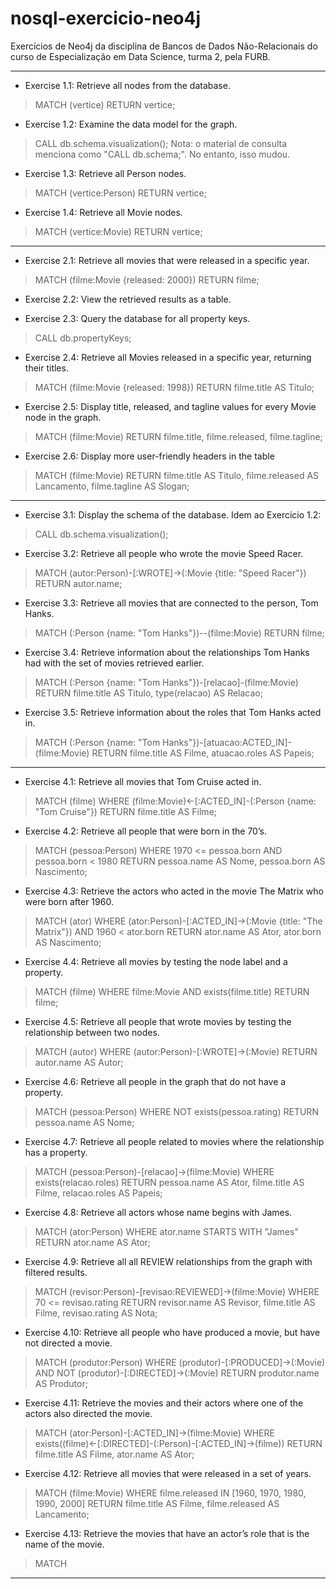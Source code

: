 # nosql-exercicio-neo4j
Exercícios de Neo4j da disciplina de Bancos de Dados Não-Relacionais do curso de Especialização em Data Science, turma 2, pela FURB.

-----

- Exercise 1.1: Retrieve all nodes from the database.
> MATCH (vertice) RETURN vertice;

- Exercise 1.2: Examine the data model for the graph.
> CALL db.schema.visualization();
Nota: o material de consulta menciona como "CALL db.schema;". No entanto, isso mudou.

- Exercise 1.3: Retrieve all Person nodes.
> MATCH (vertice:Person) RETURN vertice;

- Exercise 1.4: Retrieve all Movie nodes.
> MATCH (vertice:Movie) RETURN vertice;

-----

- Exercise 2.1: Retrieve all movies that were released in a specific year.
> MATCH (filme:Movie {released: 2000}) RETURN filme;

- Exercise 2.2: View the retrieved results as a table.


- Exercise 2.3: Query the database for all property keys.
> CALL db.propertyKeys;

- Exercise 2.4: Retrieve all Movies released in a specific year, returning their titles.
> MATCH (filme:Movie {released: 1998}) RETURN filme.title AS Titulo;

- Exercise 2.5: Display title, released, and tagline values for every Movie node in the graph.
> MATCH (filme:Movie) RETURN filme.title, filme.released, filme.tagline;

- Exercise 2.6: Display more user-friendly headers in the table
> MATCH (filme:Movie) RETURN filme.title AS Titulo, filme.released AS Lancamento, filme.tagline AS Slogan;

-----

- Exercise 3.1: Display the schema of the database.
Idem ao Exercício 1.2:
> CALL db.schema.visualization();

- Exercise 3.2: Retrieve all people who wrote the movie Speed Racer.
> MATCH (autor:Person)-[:WROTE]->(:Movie {title: "Speed Racer"}) RETURN autor.name;

- Exercise 3.3: Retrieve all movies that are connected to the person, Tom Hanks.
> MATCH (:Person {name: "Tom Hanks"})--(filme:Movie) RETURN filme;

- Exercise 3.4: Retrieve information about the relationships Tom Hanks had with the set of movies retrieved earlier.
> MATCH (:Person {name: "Tom Hanks"})-[relacao]-(filme:Movie) RETURN filme.title AS Titulo, type(relacao) AS Relacao;

- Exercise 3.5: Retrieve information about the roles that Tom Hanks acted in.
> MATCH (:Person {name: "Tom Hanks"})-[atuacao:ACTED_IN]-(filme:Movie) RETURN filme.title AS Filme, atuacao.roles AS Papeis;

-----

- Exercise 4.1: Retrieve all movies that Tom Cruise acted in.
> MATCH (filme)
  WHERE (filme:Movie)<-[:ACTED_IN]-(:Person {name: "Tom Cruise"})
  RETURN filme.title AS Filme;

- Exercise 4.2: Retrieve all people that were born in the 70’s.
> MATCH (pessoa:Person)
  WHERE 1970 <= pessoa.born AND pessoa.born < 1980
  RETURN pessoa.name AS Nome, pessoa.born AS Nascimento;

- Exercise 4.3: Retrieve the actors who acted in the movie The Matrix who were born after 1960.
> MATCH (ator)
  WHERE (ator:Person)-[:ACTED_IN]->(:Movie {title: "The Matrix"})
        AND 1960 < ator.born
  RETURN ator.name AS Ator, ator.born AS Nascimento;

- Exercise 4.4: Retrieve all movies by testing the node label and a property.
> MATCH (filme)
  WHERE filme:Movie AND exists(filme.title)
  RETURN filme;

- Exercise 4.5: Retrieve all people that wrote movies by testing the relationship between two nodes.
> MATCH (autor)
  WHERE (autor:Person)-[:WROTE]->(:Movie)
  RETURN autor.name AS Autor;

- Exercise 4.6: Retrieve all people in the graph that do not have a property.
> MATCH (pessoa:Person)
  WHERE NOT exists(pessoa.rating)
  RETURN pessoa.name AS Nome;

- Exercise 4.7: Retrieve all people related to movies where the relationship has a property.
> MATCH (pessoa:Person)-[relacao]->(filme:Movie)
  WHERE exists(relacao.roles)
  RETURN pessoa.name AS Ator, filme.title AS Filme, relacao.roles AS Papeis;

- Exercise 4.8: Retrieve all actors whose name begins with James.
> MATCH (ator:Person)
  WHERE ator.name STARTS WITH "James"
  RETURN ator.name AS Ator;

- Exercise 4.9: Retrieve all all REVIEW relationships from the graph with filtered results.
> MATCH (revisor:Person)-[revisao:REVIEWED]->(filme:Movie)
  WHERE 70 <= revisao.rating
  RETURN revisor.name AS Revisor, filme.title AS Filme, revisao.rating AS Nota;

- Exercise 4.10: Retrieve all people who have produced a movie, but have not directed a movie.
> MATCH (produtor:Person)
  WHERE (produtor)-[:PRODUCED]->(:Movie)
        AND NOT (produtor)-[:DIRECTED]->(:Movie)
  RETURN produtor.name AS Produtor;

- Exercise 4.11: Retrieve the movies and their actors where one of the actors also directed the movie.
> MATCH (ator:Person)-[:ACTED_IN]->(filme:Movie)
  WHERE exists((filme)<-[:DIRECTED]-(:Person)-[:ACTED_IN]->(filme))
  RETURN filme.title AS Filme, ator.name AS Ator;

- Exercise 4.12: Retrieve all movies that were released in a set of years.
> MATCH (filme:Movie)
  WHERE filme.released IN [1960, 1970, 1980, 1990, 2000]
  RETURN filme.title AS Filme, filme.released AS Lancamento;

- Exercise 4.13: Retrieve the movies that have an actor’s role that is the name of the movie.
> MATCH 

-----
